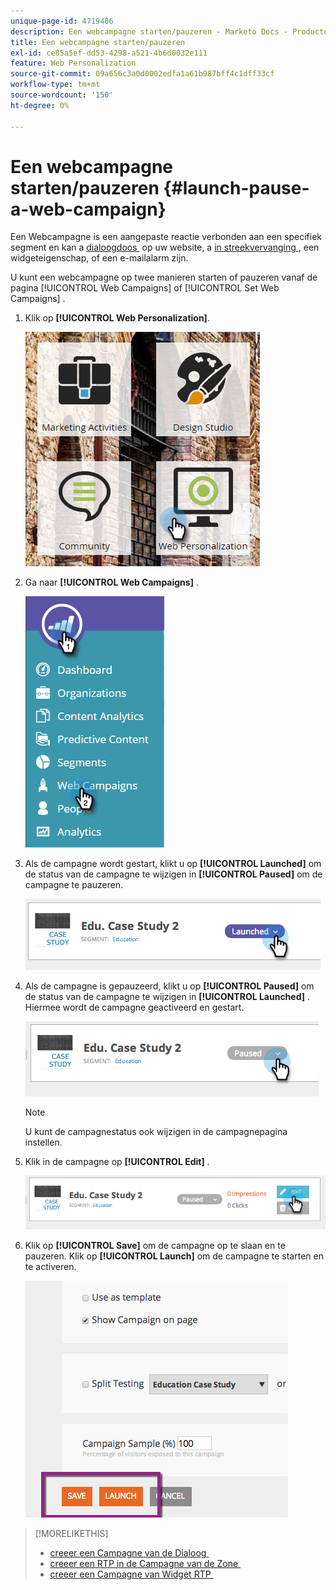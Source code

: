 ```yaml
---
unique-page-id: 4719406
description: Een webcampagne starten/pauzeren - Marketo Docs - Productdocumentatie
title: Een webcampagne starten/pauzeren
exl-id: ce85a5ef-dd53-4298-a521-4b6d0032e111
feature: Web Personalization
source-git-commit: 09a656c3a0d0002edfa1a61b987bff4c1dff33cf
workflow-type: tm+mt
source-wordcount: '150'
ht-degree: 0%

---
```


# Een webcampagne starten/pauzeren {#launch-pause-a-web-campaign}

Een Webcampagne is een aangepaste reactie verbonden aan een specifiek segment en kan a [&#x200B; dialoogdoos &#x200B;](/help/marketo/product-docs/web-personalization/working-with-web-campaigns/create-a-new-dialog-web-campaign.md) op uw website, a [&#x200B; in streekvervanging &#x200B;](/help/marketo/product-docs/web-personalization/working-with-web-campaigns/create-a-new-in-zone-web-campaign.md), een widgeteigenschap, of een e-mailalarm zijn.

U kunt een webcampagne op twee manieren starten of pauzeren vanaf de pagina [!UICONTROL Web Campaigns] of [!UICONTROL Set Web Campaigns] .

1. Klik op **[!UICONTROL Web Personalization]**.

   ![](assets/one-1.png)

1. Ga naar **[!UICONTROL Web Campaigns]** .

   ![](assets/two-1.png)

1. Als de campagne wordt gestart, klikt u op **[!UICONTROL Launched]** om de status van de campagne te wijzigen in **[!UICONTROL Paused]** om de campagne te pauzeren.

   ![](assets/image2014-11-26-17-3a26-3a38.png)

1. Als de campagne is gepauzeerd, klikt u op **[!UICONTROL Paused]** om de status van de campagne te wijzigen in **[!UICONTROL Launched]** . Hiermee wordt de campagne geactiveerd en gestart.

   ![](assets/image2014-11-26-17-3a28-3a59.png)

   >[!NOTE]
   >
   >U kunt de campagnestatus ook wijzigen in de campagnepagina instellen.

1. Klik in de campagne op **[!UICONTROL Edit]** .

   ![](assets/image2014-11-26-17-3a31-3a37.png)

1. Klik op **[!UICONTROL Save]** om de campagne op te slaan en te pauzeren. Klik op **[!UICONTROL Launch]** om de campagne te starten en te activeren.

   ![](assets/image2014-11-26-17-3a32-3a48.png)

>[!MORELIKETHIS]
>
>* [&#x200B; creeer een Campagne van de Dialoog &#x200B;](/help/marketo/product-docs/web-personalization/working-with-web-campaigns/create-a-new-dialog-web-campaign.md)
>* [&#x200B; creeer een RTP in de Campagne van de Zone &#x200B;](/help/marketo/product-docs/web-personalization/working-with-web-campaigns/create-a-new-in-zone-web-campaign.md)
>* [&#x200B; creeer een Campagne van Widget RTP &#x200B;](/help/marketo/product-docs/web-personalization/working-with-web-campaigns/create-a-new-widget-web-campaign.md)

